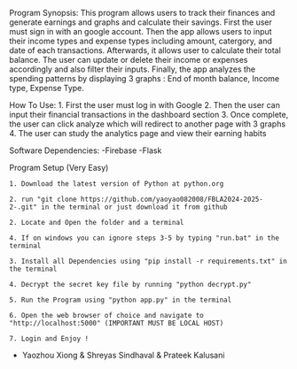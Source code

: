 Program Synopsis:
    This program allows users to track their finances and generate earnings and graphs and calculate their savings. First the user must sign in with an google account.
    Then the app allows users to input their income types and expense types including amount, catergory, and date of each transactions. Afterwards, 
    it allows user to calculate their total balance. The user can update or delete their income or expenses accordingly and also filter their inputs.
    Finally, the app analyzes the spending patterns by displaying 3 graphs : 
    End of month balance, 
    Income type, 
    Expense Type.
    

How To Use:
    1. First the user must log in with Google
    2. Then the user can input their financial transactions in the dashboard section
    3. Once complete, the user can click analyze which will redirect to another page with 3 graphs
    4. The user can study the analytics page and view their earning habits

Software Dependencies:
    -Firebase
    -Flask


Program Setup (Very Easy)

    1. Download the latest version of Python at python.org

    2. run "git clone https://github.com/yaoyao082008/FBLA2024-2025-2-.git" in the terminal or just download it from github

    2. Locate and Open the folder and a terminal

    4. If on windows you can ignore steps 3-5 by typing "run.bat" in the terminal

    3. Install all Dependencies using "pip install -r requirements.txt" in the terminal

    4. Decrypt the secret key file by running "python decrypt.py"

    5. Run the Program using "python app.py" in the terminal

    6. Open the web browser of choice and navigate to "http://localhost:5000" (IMPORTANT MUST BE LOCAL HOST)

    7. Login and Enjoy !

 - Yaozhou Xiong & Shreyas Sindhaval & Prateek Kalusani